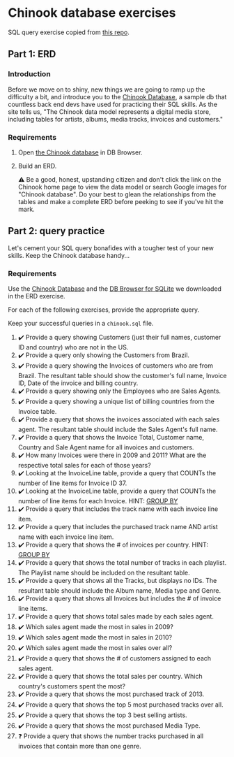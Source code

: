 # Chinook database exercises

SQL query exercise copied from [this repo](https://github.com/nashville-software-school/bangazon-corp/tree/master/post-orientation-exercises/chinook).

## Part 1: ERD

### Introduction 
Before we move on to shiny, new things we are going to ramp up the difficulty a bit, and introduce you to the [Chinook Database](https://github.com/lerocha/chinook-database/blob/master/ChinookDatabase/DataSources/Chinook_Sqlite.sqlite), a sample db that countless back end devs have used for practicing their SQL skills. As the site tells us, "The Chinook data model represents a digital media store, including tables for artists, albums, media tracks, invoices and customers." 

### Requirements

1. Open [the Chinook database](assets/db.sqlite) in DB Browser.
1. Build an ERD.
    
    :warning: Be a good, honest, upstanding citizen and don't click the link on the Chinook home page to view the data model or search Google images for "Chinook database". Do your best to glean the relationships from the tables and make a complete ERD before peeking to see if you've hit the mark.

## Part 2: query practice

Let's cement your SQL query bonafides with a tougher test of your new skills. Keep the Chinook database handy...

### Requirements

Use the [Chinook Database](https://chinookdatabase.codeplex.com/) and the [DB Browser for SQLite](http://sqlitebrowser.org/) we downloaded in the ERD exercise.

For each of the following exercises, provide the appropriate query.

Keep your successful queries in a `chinook.sql` file.

1. :heavy_check_mark: Provide a query showing Customers (just their full names, customer ID and country) who are not in the US.
2. :heavy_check_mark: Provide a query only showing the Customers from Brazil.
3. :heavy_check_mark: Provide a query showing the Invoices of customers who are from Brazil. The resultant table should show the customer's full name, Invoice ID, Date of the invoice and billing country.
4. :heavy_check_mark: Provide a query showing only the Employees who are Sales Agents.
5. :heavy_check_mark: Provide a query showing a unique list of billing countries from the Invoice table.
6. :heavy_check_mark: Provide a query that shows the invoices associated with each sales agent. The resultant table should include the Sales Agent's full name.
7. :heavy_check_mark: Provide a query that shows the Invoice Total, Customer name, Country and Sale Agent name for all invoices and customers.
8. :heavy_check_mark: How many Invoices were there in 2009 and 2011? What are the respective total sales for each of those years?
9. :heavy_check_mark: Looking at the InvoiceLine table, provide a query that COUNTs the number of line items for Invoice ID 37.
10. :heavy_check_mark: Looking at the InvoiceLine table, provide a query that COUNTs the number of line items for each Invoice. HINT: [GROUP BY](http://www.sqlite.org/lang_select.html#resultset)
11. :heavy_check_mark: Provide a query that includes the track name with each invoice line item.
12. :heavy_check_mark: Provide a query that includes the purchased track name AND artist name with each invoice line item.
13. :heavy_check_mark: Provide a query that shows the # of invoices per country. HINT: [GROUP BY](http://www.sqlite.org/lang_select.html#resultset)
14. :heavy_check_mark: Provide a query that shows the total number of tracks in each playlist. The Playlist name should be included on the resultant table.
15. :heavy_check_mark: Provide a query that shows all the Tracks, but displays no IDs. The resultant table should include the Album name, Media type and Genre.
16. :heavy_check_mark: Provide a query that shows all Invoices but includes the # of invoice line items.
17. :heavy_check_mark: Provide a query that shows total sales made by each sales agent.
18. :heavy_check_mark: Which sales agent made the most in sales in 2009?
19. :heavy_check_mark: Which sales agent made the most in sales in 2010?
20. :heavy_check_mark: Which sales agent made the most in sales over all?
21. :heavy_check_mark: Provide a query that shows the # of customers assigned to each sales agent.
22. :heavy_check_mark: Provide a query that shows the total sales per country. Which country's customers spent the most?
23. :heavy_check_mark: Provide a query that shows the most purchased track of 2013.
24. :heavy_check_mark: Provide a query that shows the top 5 most purchased tracks over all.
25. :heavy_check_mark: Provide a query that shows the top 3 best selling artists.
26. :heavy_check_mark: Provide a query that shows the most purchased Media Type.
27. :question: Provide a query that shows the number tracks purchased in all invoices that contain more than one genre.